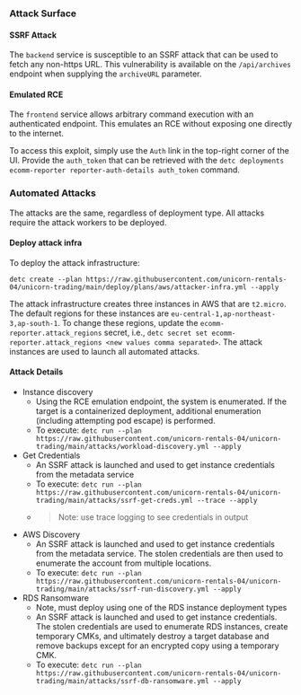 ### Attack Surface

#### SSRF Attack

The `backend` service is susceptible to an SSRF attack that can be used to fetch any non-https URL. This vulnerability
is available on the `/api/archives` endpoint when supplying the `archiveURL` parameter.

#### Emulated RCE
The `frontend` service allows arbitrary command execution with an authenticated endpoint. This emulates an RCE without exposing one directly to the internet.

To access this exploit, simply use the `Auth` link in the top-right corner of the UI. Provide the `auth_token` that can
be retrieved with the `detc deployments ecomm-reporter reporter-auth-details auth_token` command.


### Automated Attacks

The attacks are the same, regardless of deployment type. All attacks require the attack workers to be deployed.


#### Deploy attack infra

To deploy the attack infrastructure:

```
detc create --plan https://raw.githubusercontent.com/unicorn-rentals-04/unicorn-trading/main/deploy/plans/aws/attacker-infra.yml --apply
```

The attack infrastructure creates three instances in AWS that are `t2.micro`. The default regions for these instances
are `eu-central-1,ap-northeast-3,ap-south-1`. To change these regions, update the `ecomm-reporter.attack_regions`
secret, i.e., `detc secret set ecomm-reporter.attack_regions <new values comma separated>`. The attack instances are
used to launch all automated attacks.


#### Attack Details

* Instance discovery
  * Using the RCE emulation endpoint, the system is enumerated. If the target is a containerized deployment, additional
    enumeration (including attempting pod escape) is performed.
  * To execute: `detc run --plan https://raw.githubusercontent.com/unicorn-rentals-04/unicorn-trading/main/attacks/workload-discovery.yml --apply`
* Get Credentials
  * An SSRF attack is launched and used to get instance credentials from the metadata service
  * To execute: `detc run --plan https://raw.githubusercontent.com/unicorn-rentals-04/unicorn-trading/main/attacks/ssrf-get-creds.yml --trace --apply`
  * > Note: use trace logging to see credentials in output
* AWS Discovery
  * An SSRF attack is launched and used to get instance credentials from the metadata service. The stolen credentials
    are then used to enumerate the account from multiple locations.
  * To execute: `detc run --plan https://raw.githubusercontent.com/unicorn-rentals-04/unicorn-trading/main/attacks/ssrf-run-discovery.yml --apply`
* RDS Ransomware
  * Note, must deploy using one of the RDS instance deployment types
  * An SSRF attack is launched and used to get instance credentials. The stolen credentials are used to enumerate RDS
    instances, create temporary CMKs, and ultimately destroy a target database and remove backups except for an
    encrypted copy using a temporary CMK.
  * To execute: `detc run --plan https://raw.githubusercontent.com/unicorn-rentals-04/unicorn-trading/main/attacks/ssrf-db-ransomware.yml --apply`
